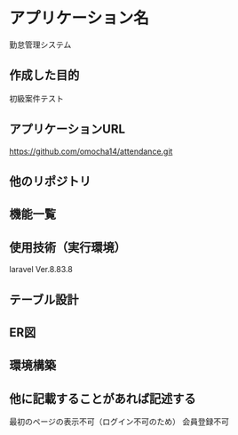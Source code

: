 # アプリケーション名
勤怠管理システム
　　
## 作成した目的
初級案件テスト

## アプリケーションURL
https://github.com/omocha14/attendance.git

## 他のリポジトリ

## 機能一覧

## 使用技術（実行環境）
laravel Ver.8.83.8

## テーブル設計

## ER図

## 環境構築

## 他に記載することがあれば記述する
最初のページの表示不可（ログイン不可のため）
会員登録不可
